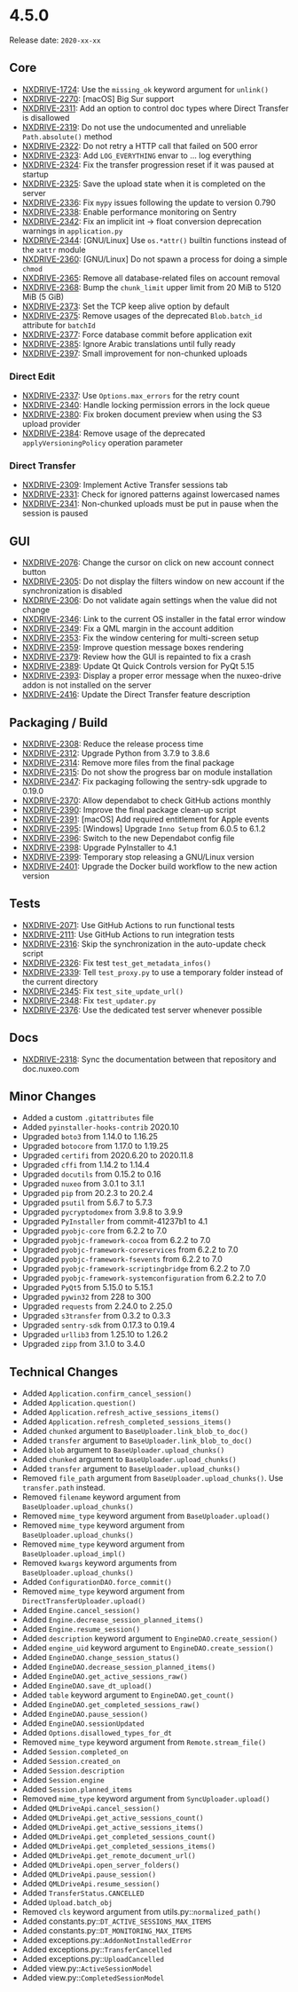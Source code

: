 # 4.5.0

Release date: `2020-xx-xx`

## Core

- [NXDRIVE-1724](https://jira.nuxeo.com/browse/NXDRIVE-1724): Use the `missing_ok` keyword argument for `unlink()`
- [NXDRIVE-2270](https://jira.nuxeo.com/browse/NXDRIVE-2270): [macOS] Big Sur support
- [NXDRIVE-2311](https://jira.nuxeo.com/browse/NXDRIVE-2311): Add an option to control doc types where Direct Transfer is disallowed
- [NXDRIVE-2319](https://jira.nuxeo.com/browse/NXDRIVE-2319): Do not use the undocumented and unreliable `Path.absolute()` method
- [NXDRIVE-2322](https://jira.nuxeo.com/browse/NXDRIVE-2322): Do not retry a HTTP call that failed on 500 error
- [NXDRIVE-2323](https://jira.nuxeo.com/browse/NXDRIVE-2323): Add `LOG_EVERYTHING` envar to ... log everything
- [NXDRIVE-2324](https://jira.nuxeo.com/browse/NXDRIVE-2324): Fix the transfer progression reset if it was paused at startup
- [NXDRIVE-2325](https://jira.nuxeo.com/browse/NXDRIVE-2325): Save the upload state when it is completed on the server
- [NXDRIVE-2336](https://jira.nuxeo.com/browse/NXDRIVE-2336): Fix `mypy` issues following the update to version 0.790
- [NXDRIVE-2338](https://jira.nuxeo.com/browse/NXDRIVE-2338): Enable performance monitoring on Sentry
- [NXDRIVE-2342](https://jira.nuxeo.com/browse/NXDRIVE-2342): Fix an implicit int -> float conversion deprecation warnings in `application.py`
- [NXDRIVE-2344](https://jira.nuxeo.com/browse/NXDRIVE-2344): [GNU/Linux] Use `os.*attr()` builtin functions instead of the `xattr` module
- [NXDRIVE-2360](https://jira.nuxeo.com/browse/NXDRIVE-2360): [GNU/Linux] Do not spawn a process for doing a simple `chmod`
- [NXDRIVE-2365](https://jira.nuxeo.com/browse/NXDRIVE-2365): Remove all database-related files on account removal
- [NXDRIVE-2368](https://jira.nuxeo.com/browse/NXDRIVE-2368): Bump the `chunk_limit` upper limit from 20 MiB to 5120 MiB (5 GiB)
- [NXDRIVE-2373](https://jira.nuxeo.com/browse/NXDRIVE-2373): Set the TCP keep alive option by default
- [NXDRIVE-2375](https://jira.nuxeo.com/browse/NXDRIVE-2375): Remove usages of the deprecated `Blob.batch_id` attribute for `batchId`
- [NXDRIVE-2377](https://jira.nuxeo.com/browse/NXDRIVE-2377): Force database commit before application exit
- [NXDRIVE-2385](https://jira.nuxeo.com/browse/NXDRIVE-2385): Ignore Arabic translations until fully ready
- [NXDRIVE-2397](https://jira.nuxeo.com/browse/NXDRIVE-2397): Small improvement for non-chunked uploads

### Direct Edit

- [NXDRIVE-2337](https://jira.nuxeo.com/browse/NXDRIVE-2337): Use `Options.max_errors` for the retry count
- [NXDRIVE-2340](https://jira.nuxeo.com/browse/NXDRIVE-2340): Handle locking permission errors in the lock queue
- [NXDRIVE-2380](https://jira.nuxeo.com/browse/NXDRIVE-2380): Fix broken document preview when using the S3 upload provider
- [NXDRIVE-2384](https://jira.nuxeo.com/browse/NXDRIVE-2384): Remove usage of the deprecated `applyVersioningPolicy` operation parameter

### Direct Transfer

- [NXDRIVE-2309](https://jira.nuxeo.com/browse/NXDRIVE-2309): Implement Active Transfer sessions tab
- [NXDRIVE-2331](https://jira.nuxeo.com/browse/NXDRIVE-2331): Check for ignored patterns against lowercased names
- [NXDRIVE-2341](https://jira.nuxeo.com/browse/NXDRIVE-2341): Non-chunked uploads must be put in pause when the session is paused

## GUI

- [NXDRIVE-2076](https://jira.nuxeo.com/browse/NXDRIVE-2076): Change the cursor on click on new account connect button
- [NXDRIVE-2305](https://jira.nuxeo.com/browse/NXDRIVE-2305): Do not display the filters window on new account if the synchronization is disabled
- [NXDRIVE-2306](https://jira.nuxeo.com/browse/NXDRIVE-2306): Do not validate again settings when the value did not change
- [NXDRIVE-2346](https://jira.nuxeo.com/browse/NXDRIVE-2346): Link to the current OS installer in the fatal error window
- [NXDRIVE-2349](https://jira.nuxeo.com/browse/NXDRIVE-2349): Fix a QML margin in the account addition
- [NXDRIVE-2353](https://jira.nuxeo.com/browse/NXDRIVE-2353): Fix the window centering for multi-screen setup
- [NXDRIVE-2359](https://jira.nuxeo.com/browse/NXDRIVE-2359): Improve question message boxes rendering
- [NXDRIVE-2379](https://jira.nuxeo.com/browse/NXDRIVE-2379): Review how the GUI is repainted to fix a crash
- [NXDRIVE-2389](https://jira.nuxeo.com/browse/NXDRIVE-2389): Update Qt Quick Controls version for PyQt 5.15
- [NXDRIVE-2393](https://jira.nuxeo.com/browse/NXDRIVE-2393): Display a proper error message when the nuxeo-drive addon is not installed on the server
- [NXDRIVE-2416](https://jira.nuxeo.com/browse/NXDRIVE-2416): Update the Direct Transfer feature description

## Packaging / Build

- [NXDRIVE-2308](https://jira.nuxeo.com/browse/NXDRIVE-2308): Reduce the release process time
- [NXDRIVE-2312](https://jira.nuxeo.com/browse/NXDRIVE-2312): Upgrade Python from 3.7.9 to 3.8.6
- [NXDRIVE-2314](https://jira.nuxeo.com/browse/NXDRIVE-2314): Remove more files from the final package
- [NXDRIVE-2315](https://jira.nuxeo.com/browse/NXDRIVE-2315): Do not show the progress bar on module installation
- [NXDRIVE-2347](https://jira.nuxeo.com/browse/NXDRIVE-2347): Fix packaging following the sentry-sdk upgrade to 0.19.0
- [NXDRIVE-2370](https://jira.nuxeo.com/browse/NXDRIVE-2370): Allow dependabot to check GitHub actions monthly
- [NXDRIVE-2390](https://jira.nuxeo.com/browse/NXDRIVE-2390): Improve the final package clean-up script
- [NXDRIVE-2391](https://jira.nuxeo.com/browse/NXDRIVE-2391): [macOS] Add required entitlement for Apple events
- [NXDRIVE-2395](https://jira.nuxeo.com/browse/NXDRIVE-2395): [Windows] Upgrade `Inno Setup` from 6.0.5 to 6.1.2
- [NXDRIVE-2396](https://jira.nuxeo.com/browse/NXDRIVE-2396): Switch to the new Dependabot config file
- [NXDRIVE-2398](https://jira.nuxeo.com/browse/NXDRIVE-2398): Upgrade PyInstaller to 4.1
- [NXDRIVE-2399](https://jira.nuxeo.com/browse/NXDRIVE-2399): Temporary stop releasing a GNU/Linux version
- [NXDRIVE-2401](https://jira.nuxeo.com/browse/NXDRIVE-2401): Upgrade the Docker build workflow to the new action version

## Tests

- [NXDRIVE-2071](https://jira.nuxeo.com/browse/NXDRIVE-2071): Use GitHub Actions to run functional tests
- [NXDRIVE-2111](https://jira.nuxeo.com/browse/NXDRIVE-2111): Use GitHub Actions to run integration tests
- [NXDRIVE-2316](https://jira.nuxeo.com/browse/NXDRIVE-2316): Skip the synchronization in the auto-update check script
- [NXDRIVE-2326](https://jira.nuxeo.com/browse/NXDRIVE-2326): Fix test `test_get_metadata_infos()`
- [NXDRIVE-2339](https://jira.nuxeo.com/browse/NXDRIVE-2339): Tell `test_proxy.py` to use a temporary folder instead of the current directory
- [NXDRIVE-2345](https://jira.nuxeo.com/browse/NXDRIVE-2345): Fix `test_site_update_url()`
- [NXDRIVE-2348](https://jira.nuxeo.com/browse/NXDRIVE-2348): Fix `test_updater.py`
- [NXDRIVE-2376](https://jira.nuxeo.com/browse/NXDRIVE-2376): Use the dedicated test server whenever possible

## Docs

- [NXDRIVE-2318](https://jira.nuxeo.com/browse/NXDRIVE-2318): Sync the documentation between that repository and doc.nuxeo.com

## Minor Changes

- Added a custom `.gitattributes` file
- Added `pyinstaller-hooks-contrib` 2020.10
- Upgraded `boto3` from 1.14.0 to 1.16.25
- Upgraded `botocore` from 1.17.0 to 1.19.25
- Upgraded `certifi` from 2020.6.20 to 2020.11.8
- Upgraded `cffi` from 1.14.2 to 1.14.4
- Upgraded `docutils` from 0.15.2 to 0.16
- Upgraded `nuxeo` from 3.0.1 to 3.1.1
- Upgraded `pip` from 20.2.3 to 20.2.4
- Upgraded `psutil` from 5.6.7 to 5.7.3
- Upgraded `pycryptodomex` from 3.9.8 to 3.9.9
- Upgraded `PyInstaller` from commit-41237b1 to 4.1
- Upgraded `pyobjc-core` from 6.2.2 to 7.0
- Upgraded `pyobjc-framework-cocoa` from 6.2.2 to 7.0
- Upgraded `pyobjc-framework-coreservices` from 6.2.2 to 7.0
- Upgraded `pyobjc-framework-fsevents` from 6.2.2 to 7.0
- Upgraded `pyobjc-framework-scriptingbridge` from 6.2.2 to 7.0
- Upgraded `pyobjc-framework-systemconfiguration` from 6.2.2 to 7.0
- Upgraded `PyQt5` from 5.15.0 to 5.15.1
- Upgraded `pywin32` from 228 to 300
- Upgraded `requests` from 2.24.0 to 2.25.0
- Upgraded `s3transfer` from 0.3.2 to 0.3.3
- Upgraded `sentry-sdk` from 0.17.3 to 0.19.4
- Upgraded `urllib3` from 1.25.10 to 1.26.2
- Upgraded `zipp` from 3.1.0 to 3.4.0

## Technical Changes

- Added `Application.confirm_cancel_session()`
- Added `Application.question()`
- Added `Application.refresh_active_sessions_items()`
- Added `Application.refresh_completed_sessions_items()`
- Added `chunked` argument to `BaseUploader.link_blob_to_doc()`
- Added `transfer` argument to `BaseUploader.link_blob_to_doc()`
- Added `blob` argument to `BaseUploader.upload_chunks()`
- Added `chunked` argument to `BaseUploader.upload_chunks()`
- Added `transfer` argument to `BaseUploader.upload_chunks()`
- Removed `file_path` argument from `BaseUploader.upload_chunks()`. Use `transfer.path` instead.
- Removed `filename` keyword argument from `BaseUploader.upload_chunks()`
- Removed `mime_type` keyword argument from `BaseUploader.upload()`
- Removed `mime_type` keyword argument from `BaseUploader.upload_chunks()`
- Removed `mime_type` keyword argument from `BaseUploader.upload_impl()`
- Removed `kwargs` keyword arguments from `BaseUploader.upload_chunks()`
- Added `ConfigurationDAO.force_commit()`
- Removed `mime_type` keyword argument from `DirectTransferUploader.upload()`
- Added `Engine.cancel_session()`
- Added `Engine.decrease_session_planned_items()`
- Added `Engine.resume_session()`
- Added `description` keyword argument to `EngineDAO.create_session()`
- Added `engine_uid` keyword argument to `EngineDAO.create_session()`
- Added `EngineDAO.change_session_status()`
- Added `EngineDAO.decrease_session_planned_items()`
- Added `EngineDAO.get_active_sessions_raw()`
- Added `EngineDAO.save_dt_upload()`
- Added `table` keyword argument to `EngineDAO.get_count()`
- Added `EngineDAO.get_completed_sessions_raw()`
- Added `EngineDAO.pause_session()`
- Added `EngineDAO.sessionUpdated`
- Added `Options.disallowed_types_for_dt`
- Removed `mime_type` keyword argument from  `Remote.stream_file()`
- Added `Session.completed_on`
- Added `Session.created_on`
- Added `Session.description`
- Added `Session.engine`
- Added `Session.planned_items`
- Removed `mime_type` keyword argument from `SyncUploader.upload()`
- Added `QMLDriveApi.cancel_session()`
- Added `QMLDriveApi.get_active_sessions_count()`
- Added `QMLDriveApi.get_active_sessions_items()`
- Added `QMLDriveApi.get_completed_sessions_count()`
- Added `QMLDriveApi.get_completed_sessions_items()`
- Added `QMLDriveApi.get_remote_document_url()`
- Added `QMLDriveApi.open_server_folders()`
- Added `QMLDriveApi.pause_session()`
- Added `QMLDriveApi.resume_session()`
- Added `TransferStatus.CANCELLED`
- Added `Upload.batch_obj`
- Removed `cls` keyword argument from utils.py::`normalized_path()`
- Added constants.py::`DT_ACTIVE_SESSIONS_MAX_ITEMS`
- Added constants.py::`DT_MONITORING_MAX_ITEMS`
- Added exceptions.py::`AddonNotInstalledError`
- Added exceptions.py::`TransferCancelled`
- Added exceptions.py::`UploadCancelled`
- Added view.py::`ActiveSessionModel`
- Added view.py::`CompletedSessionModel`
